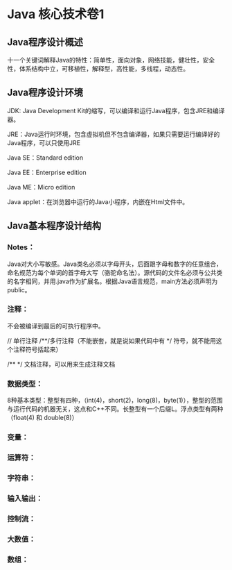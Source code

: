 # Java 核心技术卷1

## Java程序设计概述

十一个关键词解释Java的特性：简单性，面向对象，网络技能，健壮性，安全性，体系结构中立，可移植性，解释型，高性能，多线程，动态性。

## Java程序设计环境

JDK: Java Development Kit的缩写，可以编译和运行Java程序，包含JRE和编译器。

JRE：Java运行时环境，包含虚拟机但不包含编译器，如果只需要运行编译好的Java程序，可以只使用JRE

Java SE：Standard edition

Java EE：Enterprise edition

Java ME：Micro edition

Java applet：在浏览器中运行的Java小程序，内嵌在Html文件中。

## Java基本程序设计结构

### Notes：

Java对大小写敏感。Java类名必须以字母开头，后面跟字母和数字的任意组合，命名规范为每个单词的首字母大写（骆驼命名法）。源代码的文件名必须与公共类的名字相同，并用.java作为扩展名。根据Java语言规范，main方法必须声明为public。

### 注释：

不会被编译到最后的可执行程序中。

// 单行注释    /**/多行注释（不能嵌套，就是说如果代码中有 */ 符号，就不能用这个注释符号括起来）

/** */ 文档注释，可以用来生成注释文档

### 数据类型：

8种基本类型：整型有四种，（int(4)，short(2)，long(8)，byte(1)），整型的范围与运行代码的机器无关，这点和C++不同。长整型有一个后缀L。浮点类型有两种（float(4) 和 double(8)）

### 变量：

### 运算符：

### 字符串：

### 输入输出：

### 控制流：

### 大数值：

### 数组：



